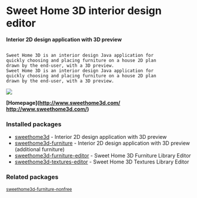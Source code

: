 # Sweet Home 3D interior design editor

__Interior 2D design application with 3D preview__

```

Sweet Home 3D is an interior design Java application for
quickly choosing and placing furniture on a house 2D plan
drawn by the end-user, with a 3D preview.
Sweet Home 3D is an interior design Java application for
quickly choosing and placing furniture on a house 2D plan
drawn by the end-user, with a 3D preview.

```

[![](https://screenshots.debian.net/thumbnail/sweethome3d/)](https://screenshots.debian.net/screenshot/sweethome3d/)


 **[Homepage](http://www.sweethome3d.com/
http://www.sweethome3d.com/)**

### Installed packages

* [sweethome3d](https://packages.debian.org/stretch/sweethome3d) - Interior 2D design application with 3D preview
* [sweethome3d-furniture](https://packages.debian.org/stretch/sweethome3d-furniture) - Interior 2D design application with 3D preview (additional furniture)
* [sweethome3d-furniture-editor](https://packages.debian.org/stretch/sweethome3d-furniture-editor) - Sweet Home 3D Furniture Library Editor
* [sweethome3d-textures-editor](https://packages.debian.org/stretch/sweethome3d-textures-editor) - Sweet Home 3D Textures Library Editor

### Related packages

<sub> [sweethome3d-furniture-nonfree](https://packages.debian.org/stretch/sweethome3d-furniture-nonfree)  </sub>
